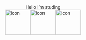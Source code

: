 <div style="text-align: center;">Hello I’m studing</div>

<div style="display: flex; align-items: flex-start; justify-content: center;">
    <img src="https://techstack-generator.vercel.app/kubernetes-icon.svg" alt="icon" width="80" height="80" />
    <img src="https://techstack-generator.vercel.app/docker-icon.svg" alt="icon" width="80" height="80" />
    <img src="https://techstack-generator.vercel.app/aws-icon.svg" alt="icon" width="80" height="80" />
</div>


